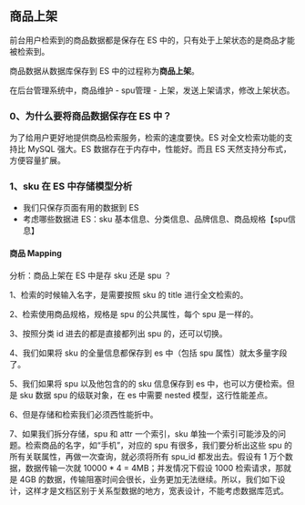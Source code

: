 ## 商品上架

前台用户检索到的商品数据都是保存在 ES 中的，只有处于上架状态的是商品才能被检索到。

商品数据从数据库保存到 ES 中的过程称为**商品上架**。

在后台管理系统中，商品维护 - spu管理 - 上架，发送上架请求，修改上架状态。



### 0、为什么要将商品数据保存在 ES 中？

为了给用户更好地提供商品检索服务，检索的速度要快。ES 对全文检索功能的支持比 MySQL 强大。ES 数据存在于内存中，性能好。而且 ES 天然支持分布式，方便容量扩展。



### 1、sku 在 ES 中存储模型分析

- 我们只保存页面有用的数据到 ES
- 考虑哪些数据进 ES：sku 基本信息、分类信息、品牌信息、商品规格【spu信息】

#### 商品 Mapping

分析：商品上架在 ES 中是存 sku 还是 spu ？ 

1、检索的时候输入名字，是需要按照 sku 的 title 进行全文检索的。

2、检索使用商品规格，规格是 spu 的公共属性，每个 spu 是一样的。

3、按照分类 id 进去的都是直接都列出 spu 的，还可以切换。

4、我们如果将 sku 的全量信息都保存到 es 中（包括 spu 属性）就太多量字段了。

5、我们如果将 spu 以及他包含的的 sku 信息保存到 es 中，也可以方便检索。但是 sku 数据 spu 的级联对象，在 es 中需要 nested 模型，这行性能差点。

6、但是存储和检索我们必须西性能折中。

7、如果我们拆分存储，spu 和 attr 一个索引，sku 单独一个索引可能涉及的问题。检索商品的名字，如“手机”，对应的 spu 有很多，我们要分析出这些 spu 的所有关联属性，再做一次查询，就必须将所有 spu_id 都发出去。假设有 1 万个数据，数据传输一次就 10000 * 4 = 4MB；并发情况下假设 1000 检索请求，那就是 4GB 的数据，传输阻塞时间会很长，业务更加无法继续。所以，我们如下设计，这样才是文档区别于关系型数据的地方，宽表设计，不能考虑数据库范式。

```shell

```


